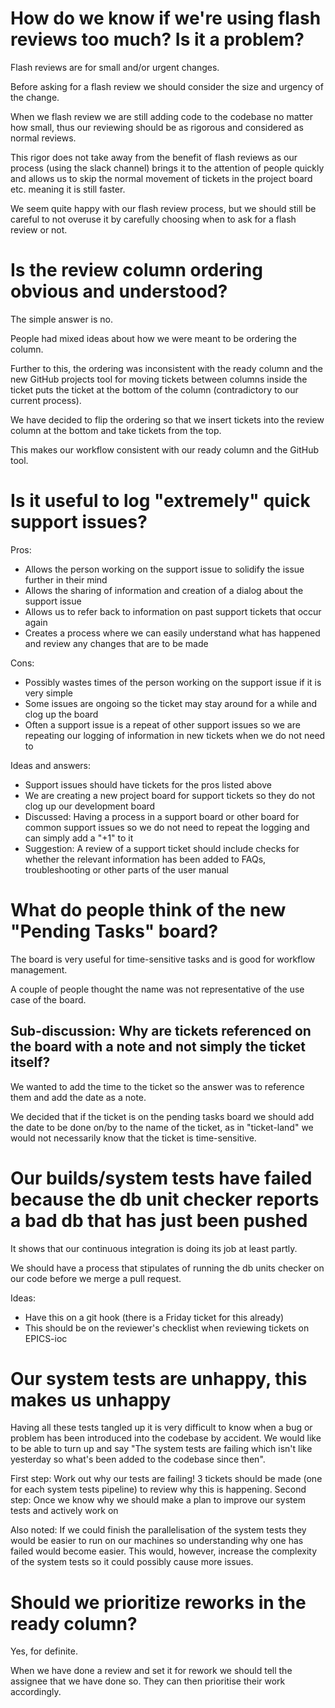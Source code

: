 # How do we know if we're using flash reviews too much? Is it a problem?

Flash reviews are for small and/or urgent changes.

Before asking for a flash review we should consider the size and urgency of the change.

When we flash review we are still adding code to the codebase no matter how small, thus our reviewing should be as rigorous and considered as normal reviews.

This rigor does not take away from the benefit of flash reviews as our process (using the slack channel) brings it to the attention of people quickly and allows us to skip the normal movement of tickets in the project board etc. meaning it is still faster.

We seem quite happy with our flash review process, but we should still be careful to not overuse it by carefully choosing when to ask for a flash review or not.

# Is the review column ordering obvious and understood?

The simple answer is no.

People had mixed ideas about how we were meant to be ordering the column.

Further to this, the ordering was inconsistent with the ready column and the new GitHub projects tool for moving tickets between columns inside the ticket puts the ticket at the bottom of the column (contradictory to our current process).

We have decided to flip the ordering so that we insert tickets into the review column at the bottom and take tickets from the top.

This makes our workflow consistent with our ready column and the GitHub tool.

# Is it useful to log "extremely" quick support issues?

Pros:

- Allows the person working on the support issue to solidify the issue further in their mind
- Allows the sharing of information and creation of a dialog about the support issue
- Allows us to refer back to information on past support tickets that occur again
- Creates a process where we can easily understand what has happened and review any changes that are to be made

Cons:

- Possibly wastes times of the person working on the support issue if it is very simple
- Some issues are ongoing so the ticket may stay around for a while and clog up the board
- Often a support issue is a repeat of other support issues so we are repeating our logging of information in new tickets when we do not need to

Ideas and answers:

- Support issues should have tickets for the pros listed above
- We are creating a new project board for support tickets so they do not clog up our development board
- Discussed: Having a process in a support board or other board for common support issues so we do not need to repeat the logging and can simply add a "+1" to it
- Suggestion: A review of a support ticket should include checks for whether the relevant information has been added to FAQs, troubleshooting or other parts of the user manual

# What do people think of the new "Pending Tasks" board?

The board is very useful for time-sensitive tasks and is good for workflow management.

A couple of people thought the name was not representative of the use case of the board.

## Sub-discussion: Why are tickets referenced on the board with a note and not simply the ticket itself?

We wanted to add the time to the ticket so the answer was to reference them and add the date as a note.

We decided that if the ticket is on the pending tasks board we should add the date to be done on/by to the name of the ticket, as in "ticket-land" we would not necessarily know that the ticket is time-sensitive.

# Our builds/system tests have failed because the db unit checker reports a bad db that has just been pushed

It shows that our continuous integration is doing its job at least partly.

We should have a process that stipulates of running the db units checker on our code before we merge a pull request.

Ideas:

- Have this on a git hook (there is a Friday ticket for this already)
- This should be on the reviewer's checklist when reviewing tickets on EPICS-ioc

# Our system tests are unhappy, this makes us unhappy

Having all these tests tangled up it is very difficult to know when a bug or problem has been introduced into the codebase by accident. We would like to be able to turn up and say "The system tests are failing which isn't like yesterday so what's been added to the codebase since then". 

First step: Work out why our tests are failing! 3 tickets should be made (one for each system tests pipeline) to review why this is happening.
Second step: Once we know why we should make a plan to improve our system tests and actively work on 

Also noted: If we could finish the parallelisation of the system tests they would be easier to run on our machines so understanding why one has failed would become easier. This would, however, increase the complexity of the system tests so it could possibly cause more issues.

# Should we prioritize reworks in the ready column?

Yes, for definite.

When we have done a review and set it for rework we should tell the assignee that we have done so. They can then prioritise their work accordingly.